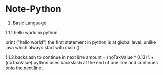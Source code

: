 # Note-Python

1. Basic Language 

1.1.1 hello world in python

print ("hello world")
	the first statement in python is at global level. 
	unlike java which always start with main ().

1.1.2 backslash to continue in next line
amount = (noTaxValue * 0.13) \ 
			+ (noTaxValue)
	python uses backslash at the end of one line and continues onto the next line.
